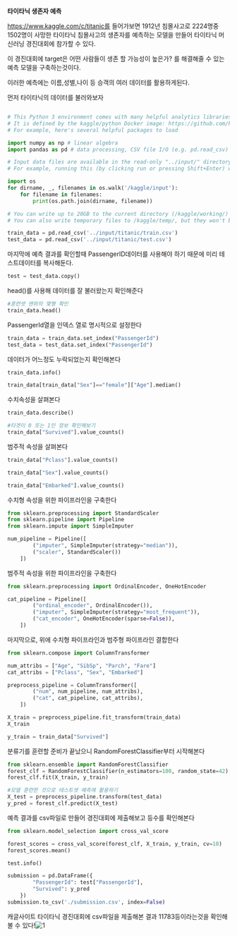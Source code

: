 **타이타닉 생존자 예측**

https://www.kaggle.com/c/titanic를 들어가보면 1912년 침몰사고로 2224명중 1502명이 사망한 타이타닉 침몰사고의 생존자를 예측하는 모델을 만들어 타이타닉 머신러닝 경진대회에 참가할 수 있다.

이 경진대회에 target은 어떤 사람들이 생존 할 가능성이 높은가? 를 해결해줄 수 있는 예측 모델을 구축하는것이다.

이러한 예측에는 이름,성별,나이 등 승객의 여러 데이터를 활용하게된다.

먼저 타이타닉의 데이터를 불러와보자

```python

# This Python 3 environment comes with many helpful analytics libraries installed
# It is defined by the kaggle/python Docker image: https://github.com/kaggle/docker-python
# For example, here's several helpful packages to load

import numpy as np # linear algebra
import pandas as pd # data processing, CSV file I/O (e.g. pd.read_csv)

# Input data files are available in the read-only "../input/" directory
# For example, running this (by clicking run or pressing Shift+Enter) will list all files under the input directory

import os
for dirname, _, filenames in os.walk('/kaggle/input'):
    for filename in filenames:
        print(os.path.join(dirname, filename))

# You can write up to 20GB to the current directory (/kaggle/working/) that gets preserved as output when you create a version using "Save & Run All" 
# You can also write temporary files to /kaggle/temp/, but they won't be saved outside of the current session
```


```python
train_data = pd.read_csv('../input/titanic/train.csv')
test_data = pd.read_csv('../input/titanic/test.csv')
```

마지막에 예측 결과를 확인할때 PassengerID데이터를 사용해야 하기 때문에 미리 테스트데이터를 복사해둔다.


```python
test = test_data.copy()
```

head()를 사용해 데이터를 잘 불러왔는지 확인해준다


```python
#훈련셋 맨위의 몇행 확인
train_data.head()
```

PassengerId열을 인덱스 열로 명시적으로 설정한다


```python
train_data = train_data.set_index("PassengerId")
test_data = test_data.set_index("PassengerId")
```

데이터가 어느정도 누락되었는지 확인해본다


```python
train_data.info()
```


```python
train_data[train_data["Sex"]=="female"]["Age"].median()
```

수치속성을 살펴본다


```python
train_data.describe()
```


```python
#타겟이 0 또는 1인 정보 확인해보기
train_data["Survived"].value_counts()
```

범주적 속성을 살펴본다


```python
train_data["Pclass"].value_counts()
```


```python
train_data["Sex"].value_counts()
```


```python
train_data["Embarked"].value_counts()
```

수치형 속성을 위한 파이프라인을 구축한다


```python
from sklearn.preprocessing import StandardScaler
from sklearn.pipeline import Pipeline
from sklearn.impute import SimpleImputer

num_pipeline = Pipeline([
        ("imputer", SimpleImputer(strategy="median")),
        ("scaler", StandardScaler())
    ])
```

범주적 속성을 위한 파이프라인을 구축한다


```python
from sklearn.preprocessing import OrdinalEncoder, OneHotEncoder
```


```python
cat_pipeline = Pipeline([
        ("ordinal_encoder", OrdinalEncoder()),    
        ("imputer", SimpleImputer(strategy="most_frequent")),
        ("cat_encoder", OneHotEncoder(sparse=False)),
    ])
```

마지막으로, 위에 수치형 파이프라인과 범주형 파이프라인 결합한다


```python
from sklearn.compose import ColumnTransformer

num_attribs = ["Age", "SibSp", "Parch", "Fare"]
cat_attribs = ["Pclass", "Sex", "Embarked"]

preprocess_pipeline = ColumnTransformer([
        ("num", num_pipeline, num_attribs),
        ("cat", cat_pipeline, cat_attribs),
    ])
```


```python
X_train = preprocess_pipeline.fit_transform(train_data)
X_train
```


```python
y_train = train_data["Survived"]

```

분류기를 훈련할 준비가 끝났으니 RandomForestClassifier부터 시작해본다


```python
from sklearn.ensemble import RandomForestClassifier
forest_clf = RandomForestClassifier(n_estimators=100, random_state=42)
forest_clf.fit(X_train, y_train)
```


```python
#모델 훈련한 것으로 테스트셋 예측에 활용하기
X_test = preprocess_pipeline.transform(test_data)
y_pred = forest_clf.predict(X_test)

```

예측 결과를 csv파일로 만들어 경진대회에 제출해보고 등수를 확인해본다


```python
from sklearn.model_selection import cross_val_score

forest_scores = cross_val_score(forest_clf, X_train, y_train, cv=10)
forest_scores.mean()
```


```python
test.info()
```


```python
submission = pd.DataFrame({
        "PassengerId": test["PassengerId"],
        "Survived": y_pred
    })
submission.to_csv('./submission.csv', index=False)
```

캐글사이트 타이타닉 경진대회에 csv파일을 제출해본 결과 11783등이라는것을 확인해볼 수 있다!![1](C:\Users\SSS\Documents\GitHub\sunseongso.github.io\images\2022-04-16-titanic\1.png)
